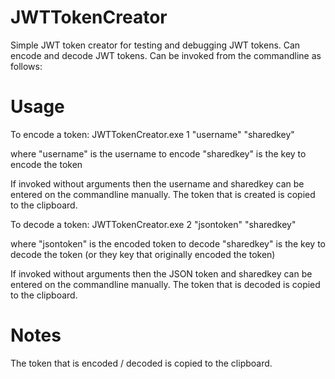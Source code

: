 JWTTokenCreator
=================
Simple JWT token creator for testing and debugging JWT tokens. Can encode and decode JWT tokens.
Can be invoked from the commandline as follows:

Usage
=================
To encode a token:
JWTTokenCreator.exe 1 "username" "sharedkey"

where
"username" is the username to encode
"sharedkey" is the key to encode the token

If invoked without arguments then the username and sharedkey can be entered on the commandline manually.
The token that is created is copied to the clipboard.

To decode a token:
JWTTokenCreator.exe 2 "jsontoken" "sharedkey"

where
"jsontoken" is the encoded token to decode
"sharedkey" is the key to decode the token (or they key that originally encoded the token)

If invoked without arguments then the JSON token and sharedkey can be entered on the commandline manually.
The token that is decoded is copied to the clipboard.

Notes
=================
The token that is encoded / decoded is copied to the clipboard.







